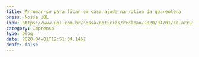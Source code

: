 ```yaml
---
title: Arrumar-se para ficar em casa ajuda na rotina da quarentena
press: Nossa UOL
link: https://www.uol.com.br/nossa/noticias/redacao/2020/04/01/se-arrumar-para-ficar-em-casa-na-quarentena-esta-longe-de-ser-futilidade.htm
category: Imprensa
type: blog
date: 2020-04-01T12:51:34.146Z
draft: false
---
```

